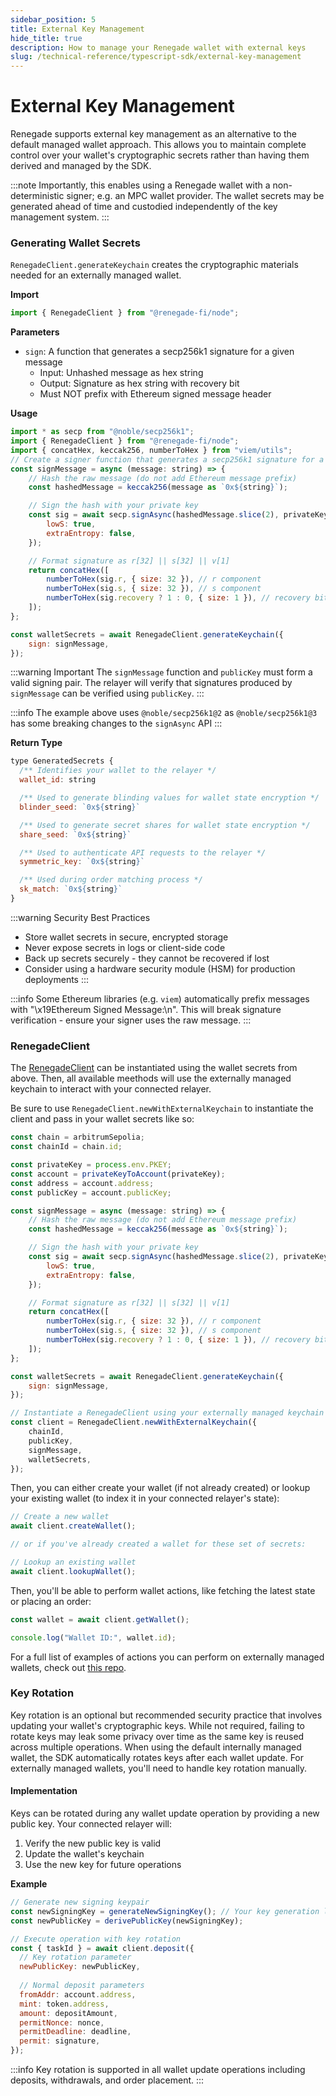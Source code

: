 ```yaml
---
sidebar_position: 5
title: External Key Management
hide_title: true
description: How to manage your Renegade wallet with external keys
slug: /technical-reference/typescript-sdk/external-key-management
---
```


# External Key Management

Renegade supports external key management as an alternative to the default managed wallet approach. This allows you to maintain complete control over your wallet's cryptographic secrets rather than having them derived and managed by the SDK.

:::note
Importantly, this enables using a Renegade wallet with a non-deterministic signer; e.g. an MPC wallet provider. The wallet secrets may be generated ahead of time and custodied independently of the key management system.
:::

### Generating Wallet Secrets

`RenegadeClient.generateKeychain` creates the cryptographic materials needed for an externally managed wallet. 

**Import**
```js
import { RenegadeClient } from "@renegade-fi/node";
```

**Parameters**
- `sign`: A function that generates a secp256k1 signature for a given message
  - Input: Unhashed message as hex string
  - Output: Signature as hex string with recovery bit
  - Must NOT prefix with Ethereum signed message header

**Usage**
```js
import * as secp from "@noble/secp256k1";
import { RenegadeClient } from "@renegade-fi/node";
import { concatHex, keccak256, numberToHex } from "viem/utils";
// Create a signer function that generates a secp256k1 signature for a given message
const signMessage = async (message: string) => {
    // Hash the raw message (do not add Ethereum message prefix)
    const hashedMessage = keccak256(message as `0x${string}`);

    // Sign the hash with your private key
    const sig = await secp.signAsync(hashedMessage.slice(2), privateKey.slice(2), {
        lowS: true,
        extraEntropy: false,
    });

    // Format signature as r[32] || s[32] || v[1]
    return concatHex([
        numberToHex(sig.r, { size: 32 }), // r component
        numberToHex(sig.s, { size: 32 }), // s component
        numberToHex(sig.recovery ? 1 : 0, { size: 1 }), // recovery bit
    ]);
};

const walletSecrets = await RenegadeClient.generateKeychain({
    sign: signMessage,
});
```

:::warning Important
The `signMessage` function and `publicKey` must form a valid signing pair. The relayer will verify that signatures produced by `signMessage` can be verified using `publicKey`.
:::

:::info
The example above uses `@noble/secp256k1@2` as `@noble/secp256k1@3` has some breaking changes to the `signAsync` API
:::

**Return Type**
```js
type GeneratedSecrets {
  /** Identifies your wallet to the relayer */
  wallet_id: string

  /** Used to generate blinding values for wallet state encryption */
  blinder_seed: `0x${string}`

  /** Used to generate secret shares for wallet state encryption */
  share_seed: `0x${string}`

  /** Used to authenticate API requests to the relayer */
  symmetric_key: `0x${string}`

  /** Used during order matching process */
  sk_match: `0x${string}`
}
```

:::warning Security Best Practices
- Store wallet secrets in secure, encrypted storage
- Never expose secrets in logs or client-side code
- Back up secrets securely - they cannot be recovered if lost
- Consider using a hardware security module (HSM) for production deployments
:::

:::info
Some Ethereum libraries (e.g. `viem`) automatically prefix messages with "\x19Ethereum Signed Message:\n". This will break signature verification - ensure your signer uses the raw message.
:::

### RenegadeClient
The [RenegadeClient](./wallet-actions.md#renegade-client) can be instantiated using the wallet secrets from above. Then, all available meethods will use the externally managed keychain to interact with your connected relayer.

Be sure to use `RenegadeClient.newWithExternalKeychain` to instantiate the client and pass in your wallet secrets like so:
```js
const chain = arbitrumSepolia;
const chainId = chain.id;

const privateKey = process.env.PKEY;
const account = privateKeyToAccount(privateKey);
const address = account.address;
const publicKey = account.publicKey;

const signMessage = async (message: string) => {
    // Hash the raw message (do not add Ethereum message prefix)
    const hashedMessage = keccak256(message as `0x${string}`);

    // Sign the hash with your private key
    const sig = await secp.signAsync(hashedMessage.slice(2), privateKey.slice(2), {
        lowS: true,
        extraEntropy: false,
    });

    // Format signature as r[32] || s[32] || v[1]
    return concatHex([
        numberToHex(sig.r, { size: 32 }), // r component
        numberToHex(sig.s, { size: 32 }), // s component
        numberToHex(sig.recovery ? 1 : 0, { size: 1 }), // recovery bit
    ]);
};

const walletSecrets = await RenegadeClient.generateKeychain({
    sign: signMessage,
});

// Instantiate a RenegadeClient using your externally managed keychain
const client = RenegadeClient.newWithExternalKeychain({
    chainId,
    publicKey,
    signMessage,
    walletSecrets,
});
```

Then, you can either create your wallet (if not already created) or lookup your existing wallet (to index it in your connected relayer's state):

```js
// Create a new wallet
await client.createWallet();

// or if you've already created a wallet for these set of secrets:

// Lookup an existing wallet
await client.lookupWallet();
```

Then, you'll be able to perform wallet actions, like fetching the latest state or placing an order:

```js
const wallet = await client.getWallet();

console.log("Wallet ID:", wallet.id);
```

For a full list of examples of actions you can perform on externally managed wallets, check out [this repo](https://github.com/renegade-fi/typescript-sdk/tree/main/examples/external-keychain).

### Key Rotation

Key rotation is an optional but recommended security practice that involves updating your wallet's cryptographic keys. While not required, failing to rotate keys may leak some privacy over time as the same key is reused across multiple operations. When using the default internally managed wallet, the SDK automatically rotates keys after each wallet update. For externally managed wallets, you'll need to handle key rotation manually.

#### Implementation

Keys can be rotated during any wallet update operation by providing a new public key. Your connected relayer will:
1. Verify the new public key is valid
2. Update the wallet's keychain
3. Use the new key for future operations

**Example**
```js
// Generate new signing keypair
const newSigningKey = generateNewSigningKey(); // Your key generation logic
const newPublicKey = derivePublicKey(newSigningKey);

// Execute operation with key rotation
const { taskId } = await client.deposit({
  // Key rotation parameter
  newPublicKey: newPublicKey,
  
  // Normal deposit parameters
  fromAddr: account.address,
  mint: token.address,
  amount: depositAmount,
  permitNonce: nonce,
  permitDeadline: deadline,
  permit: signature,
});
```

:::info
Key rotation is supported in all wallet update operations including deposits, withdrawals, and order placement.
:::